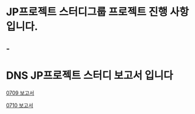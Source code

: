 # JP프로젝트 스터디그룹 프로젝트 진행 사항입니다.

## -

# DNS JP프로젝트 스터디 보고서 입니다

[0709 보고서](https://github.com/izuna69/TIL/blob/main/report/1%EC%A3%BC%EC%B0%A8.md)

[0710 보고서](https://github.com/izuna69/TIL/blob/main/report/0711.md)
